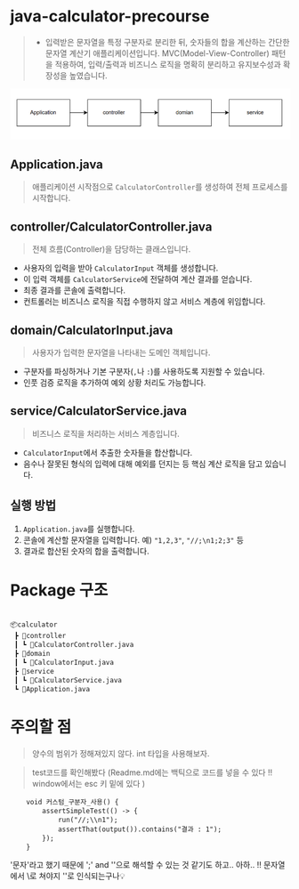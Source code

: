 # java-calculator-precourse

> -  입력받은 문자열을 특정 구분자로 분리한 뒤, 숫자들의 합을 계산하는 간단한 문자열 계산기 애플리케이션입니다. MVC(Model-View-Controller) 패턴을 적용하여, 입력/출력과 비즈니스 로직을 명확히 분리하고 유지보수성과 확장성을 높였습니다.


![alt text](image.png)

## **Application.java**  
  > 애플리케이션 시작점으로 `CalculatorController`를 생성하여 전체 프로세스를 시작합니다.

## **controller/CalculatorController.java**  
  > 전체 흐름(Controller)을 담당하는 클래스입니다.  
  - 사용자의 입력을 받아 `CalculatorInput` 객체를 생성합니다.  
  - 이 입력 객체를 `CalculatorService`에 전달하여 계산 결과를 얻습니다.  
  - 최종 결과를 콘솔에 출력합니다.  
  - 컨트롤러는 비즈니스 로직을 직접 수행하지 않고 서비스 계층에 위임합니다.

##  **domain/CalculatorInput.java**  
  > 사용자가 입력한 문자열을 나타내는 도메인 객체입니다.  
  - 구분자를 파싱하거나 기본 구분자(`,`나 `:`)를 사용하도록 지원할 수 있습니다.  
  - 인풋 검증 로직을 추가하여 예외 상황 처리도 가능합니다.

## **service/CalculatorService.java**  
  > 비즈니스 로직을 처리하는 서비스 계층입니다.  
  - `CalculatorInput`에서 추출한 숫자들을 합산합니다.  
  - 음수나 잘못된 형식의 입력에 대해 예외를 던지는 등 핵심 계산 로직을 담고 있습니다.

## 실행 방법

1. `Application.java`를 실행합니다.
2. 콘솔에 계산할 문자열을 입력합니다. 예) `"1,2,3"`, `"//;\n1;2;3"` 등
3. 결과로 합산된 숫자의 합을 출력합니다.

# Package 구조
```

📦calculator
 ┣ 📂controller
 ┃ ┗ 📜CalculatorController.java
 ┣ 📂domain
 ┃ ┗ 📜CalculatorInput.java
 ┣ 📂service
 ┃ ┗ 📜CalculatorService.java
 ┗ 📜Application.java

 ```

# 주의할 점
> 양수의 범위가 정해져있지 않다. int 타입을 사용해보자.

> test코드를 확인해봤다 (Readme.md에는 백틱으로 코드를 넣을 수 있다 !! window에서는 esc 키 밑에 있다 )
```
    void 커스텀_구분자_사용() {
        assertSimpleTest(() -> {
            run("//;\\n1");
            assertThat(output()).contains("결과 : 1");
        });
    }
```
'문자'라고 했기 때문에 ';' and '\'으로 해석할 수 있는 것 같기도 하고.. 아하.. !! 문자열에서 \\로 쳐야지 '\'로 인식되는구나💡
